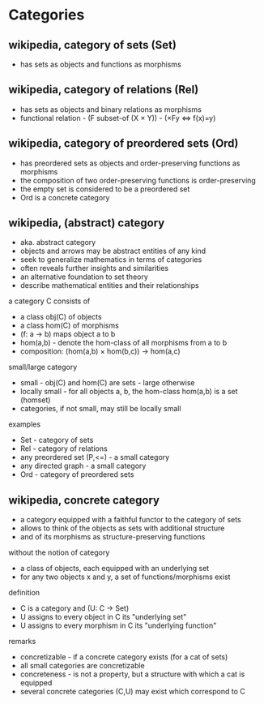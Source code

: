 
<!-- ======================================================================= -->
# Categories

<!-- ======================================================================= -->
## wikipedia, category of sets (Set)

* has sets as objects and functions as morphisms

<!-- ======================================================================= -->
## wikipedia, category of relations (Rel)

* has sets as objects and binary relations as morphisms
* functional relation - (F subset-of (X × Y)) - (×Fy <=> f(x)=y)

<!-- ======================================================================= -->
## wikipedia, category of preordered sets (Ord)

* has preordered sets as objects and order-preserving functions as morphisms
* the composition of two order-preserving functions is order-preserving
* the empty set is considered to be a preordered set
* Ord is a concrete category

<!-- ======================================================================= -->
## wikipedia, (abstract) category

* aka. abstract category
* objects and arrows may be abstract entities of any kind
* seek to generalize mathematics in terms of categories
* often reveals further insights and similarities
* an alternative foundation to set theory
* describe mathematical entities and their relationships

a category C consists of

* a class obj(C) of objects
* a class hom(C) of morphisms
* (f: a -> b) maps object a to b
* hom(a,b) - denote the hom-class of all morphisms from a to b
* composition: (hom(a,b) × hom(b,c)) -> hom(a,c)

small/large category

* small - obj(C) and hom(C) are sets - large otherwise
* locally small - for all objects a, b, the hom-class hom(a,b) is a set (homset)
* categories, if not small, may still be locally small

examples

* Set - category of sets
* Rel - category of relations
* any preordered set (P,<=) - a small category
* any directed graph - a small category
* Ord - category of preordered sets

<!-- ======================================================================= -->
## wikipedia, concrete category

* a category equipped with a faithful functor to the category of sets
* allows to think of the objects as sets with additional structure
* and of its morphisms as structure-preserving functions

without the notion of category

* a class of objects, each equipped with an underlying set
* for any two objects x and y, a set of functions/morphisms exist

definition

* C is a category and (U: C -> Set)
* U assigns to every object in C its "underlying set"
* U assigns to every morphism in C its "underlying function"

remarks

* concretizable - if a concrete category exists (for a cat of sets)
* all small categories are concretizable
* concreteness - is not a property, but a structure with which a cat is equipped
* several concrete categories (C,U) may exist which correspond to C

